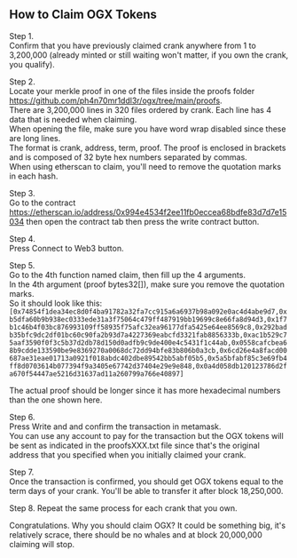 
## How to Claim OGX Tokens

Step 1.  
Confirm that you have previously claimed crank anywhere from 1 to 3,200,000 (already minted or still waiting won't matter, if you own the crank, you qualify).  

Step 2.  
Locate your merkle proof in one of the files inside the proofs folder https://github.com/ph4n70mr1ddl3r/ogx/tree/main/proofs.  
There are 3,200,000 lines in 320 files ordered by crank. Each line has 4 data that is needed when claiming.  
When opening the file, make sure you have word wrap disabled since these are long lines.  
The format is crank, address, term, proof. The proof is enclosed in brackets and is composed of 32 byte hex numbers separated by commas.  
When using etherscan to claim, you'll need to remove the quotation marks in each hash.  

Step 3.  
Go to the contract https://etherscan.io/address/0x994e4534f2ee11fb0eccea68bdfe83d7d7e15034 then open the contract tab then press the write contract button. 

Step 4.  
Press Connect to Web3 button.  

Step 5.  
Go to the 4th function named claim, then fill up the 4 arguments.  
In the 4th argument (proof bytes32[]), make sure you remove the quotation marks.  
So it should look like this:  
`[0x74854f1dea34ec8d0f4ba91782a32fa7cc915a6a6937b98a092e0ac4d4abe9d7,0xb5dfa60b9b938ec0333ede31a3f75064c479ff487919bb19699c8e66fa8d94d3,0x1f7b1c46b4f03bc876993109ff58935f75afc32ea96177dfa5425e64ee8569c8,0x292badb35bfc9dc2df01bc60c90fa2b93d7a4227369eabcfd3321fab8856333b,0xac1b529c75aaf3590f0f3c5b37d2db78d150d0adfb9c9de400e4c5431f1c44ab,0x0558cafcbea68b9cdde133590be9e8369270a0068dc72dd94bfe83b806b0a3cb,0x6cd26e4a8facd00687ae31eae01713a0921f018abdc402dbe89542bb5abf05b5,0x5a5bfabf85c3e69fb4ff8d0703614b077394f9a3405e67742d37404e29e9e848,0x0a4d058db120123786d2fa670f54447ae5216d31637ad11a260799a766e40897]`

The actual proof should be longer since it has more hexadecimal numbers than the one shown here.  

Step 6.  
Press Write and and confirm the transaction in metamask.  
You can use any account to pay for the transaction but the OGX tokens will be sent as indicated in the proofsXXX.txt file since that's the original address that you specified when you initially claimed your crank.  

Step 7.  
Once the transaction is confirmed, you should get OGX tokens equal to the term days of your crank. You'll be able to transfer it after block 18,250,000.  

Step 8.
Repeat the same process for each crank that you own.  

Congratulations.
Why you should claim OGX? It could be something big, it's relatively scrace, there should be no whales and at block 20,000,000 claiming will stop.  
